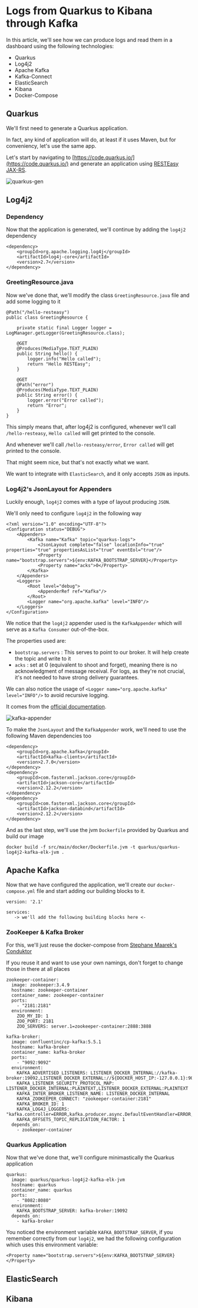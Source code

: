# Logs from Quarkus to Kibana through Kafka

In this article, we'll see how we can produce logs and read them in a dashboard using the following technologies:

* Quarkus
* Log4j2
* Apache Kafka
* Kafka-Connect
* ElasticSearch
* Kibana
* Docker-Compose

## Quarkus

We'll first need to generate a Quarkus application.

In fact, any kind of application will do, at least if it uses Maven, but for conveniency, let's use the same app.

Let's start by navigating to [https://code.quarkus.io/](https://code.quarkus.io/) and generate an application
using [RESTEasy JAX-RS](https://docs.jboss.org/resteasy/docs/3.0.19.Final/userguide/html_single/index.html).

![quarkus-gen](./static/quarkus-generation.png)

## Log4j2

### Dependency

Now that the application is generated, we'll continue by adding the `log4j2` dependency

```
<dependency>
    <groupId>org.apache.logging.log4j</groupId>
    <artifactId>log4j-core</artifactId>
    <version>2.7</version>
</dependency>
```

### GreetingResource.java

Now we've done that, we'll modify the class `GreetingResource.java` file and add some logging to it

```
@Path("/hello-resteasy")
public class GreetingResource {

    private static final Logger logger = LogManager.getLogger(GreetingResource.class);

    @GET
    @Produces(MediaType.TEXT_PLAIN)
    public String hello() {
        logger.info("Hello called");
        return "Hello RESTEasy";
    }

    @GET
    @Path("error")
    @Produces(MediaType.TEXT_PLAIN)
    public String error() {
        logger.error("Error called");
        return "Error";
    }
}
```

This simply means that, after log4j2 is configured, whenever we'll call `/hello-resteasy`, `Hello called` will get
printed to the console.

And whenever we'll call `/hello-resteasy/error`, `Error called` will get printed to the console.

That might seem nice, but that's not exactly what we want.

We want to integrate with `ElasticSearch`, and it only accepts `JSON` as inputs.

### Log4j2's JsonLayout for Appenders

Luckily enough, `log4j2` comes with a type of layout producing `JSON`.

We'll only need to configure `log4j2` in the following way

```
<?xml version="1.0" encoding="UTF-8"?>
<Configuration status="DEBUG">
    <Appenders>
        <Kafka name="Kafka" topic="quarkus-logs">
            <JsonLayout complete="false" locationInfo="true" properties="true" propertiesAsList="true" eventEol="true"/>
            <Property name="bootstrap.servers">${env:KAFKA_BOOTSTRAP_SERVER}</Property>
            <Property name="acks">0</Property>
        </Kafka>
    </Appenders>
    <Loggers>
        <Root level="debug">
            <AppenderRef ref="Kafka"/>
        </Root>
        <Logger name="org.apache.kafka" level="INFO"/>
    </Loggers>
</Configuration>
```

We notice that the `log4j2` appender used is the `KafkaAppender` which will serve as a `Kafka Consumer` out-of-the-box.

The properties used are:

* `bootstrap.servers` : This serves to point to our broker. It will help create the topic and write to it
* `acks` : set at 0 (equivalent to shoot and forget), meaning there is no acknowledgment of message receival. For logs,
  as they're not crucial, it's not needed to have strong delivery guarantees.

We can also notice the usage of `<Logger name="org.apache.kafka" level="INFO"/>` to avoid recursive logging.

It comes from
the [official documentation](https://logging.apache.org/log4j/log4j-2.4/manual/appenders.html#KafkaAppender).

![kafka-appender](./static/log4j2-kafka-appender-recursive-logging.png)

To make the `JsonLayout` and the `KafkaAppender` work, we'll need to use the following Maven dependencies too

```
<dependency>
    <groupId>org.apache.kafka</groupId>
    <artifactId>kafka-clients</artifactId>
    <version>2.7.0</version>
</dependency>
<dependency>
    <groupId>com.fasterxml.jackson.core</groupId>
    <artifactId>jackson-core</artifactId>
    <version>2.12.2</version>
</dependency>
<dependency>
    <groupId>com.fasterxml.jackson.core</groupId>
    <artifactId>jackson-databind</artifactId>
    <version>2.12.2</version>
</dependency>
```

And as the last step, we'll use the jvm `Dockerfile` provided by Quarkus and build our image

`docker build -f src/main/docker/Dockerfile.jvm -t quarkus/quarkus-log4j2-kafka-elk-jvm .`

## Apache Kafka

Now that we have configured the application, we'll create our `docker-compose.yml` file and start adding our building
blocks to it.

```
version: '2.1'

services:
   -> we'll add the following building blocks here <-
```

### ZooKeeper & Kafka Broker

For this, we'll just reuse the docker-compose
from [Stephane Maarek's Conduktor](https://github.com/conduktor/kafka-stack-docker-compose)

If you reuse it and want to use your own namings, don't forget to change those in there at all places

```
zookeeper-container:
  image: zookeeper:3.4.9
  hostname: zookeeper-container
  container_name: zookeeper-container
  ports:
    - "2181:2181"
  environment:
    ZOO_MY_ID: 1
    ZOO_PORT: 2181
    ZOO_SERVERS: server.1=zookeeper-container:2888:3888

kafka-broker:
  image: confluentinc/cp-kafka:5.5.1
  hostname: kafka-broker
  container_name: kafka-broker
  ports:
    - "9092:9092"
  environment:
    KAFKA_ADVERTISED_LISTENERS: LISTENER_DOCKER_INTERNAL://kafka-broker:19092,LISTENER_DOCKER_EXTERNAL://${DOCKER_HOST_IP:-127.0.0.1}:9092
    KAFKA_LISTENER_SECURITY_PROTOCOL_MAP: LISTENER_DOCKER_INTERNAL:PLAINTEXT,LISTENER_DOCKER_EXTERNAL:PLAINTEXT
    KAFKA_INTER_BROKER_LISTENER_NAME: LISTENER_DOCKER_INTERNAL
    KAFKA_ZOOKEEPER_CONNECT: "zookeeper-container:2181"
    KAFKA_BROKER_ID: 1
    KAFKA_LOG4J_LOGGERS: "kafka.controller=ERROR,kafka.producer.async.DefaultEventHandler=ERROR,state.change.logger=ERROR"
    KAFKA_OFFSETS_TOPIC_REPLICATION_FACTOR: 1
  depends_on:
    - zookeeper-container
```

### Quarkus Application

Now that we've done that, we'll configure minimastically the Quarkus application

```
quarkus:
  image: quarkus/quarkus-log4j2-kafka-elk-jvm
  hostname: quarkus
  container_name: quarkus
  ports:
    - "8082:8080"
  environment:
    KAFKA_BOOTSTRAP_SERVER: kafka-broker:19092
  depends_on:
    - kafka-broker
```

You noticed the environment variable `KAFKA_BOOTSTRAP_SERVER`, if you remember correctly from our `log4j2`, we had the following configuration which uses this environment variable:

`<Property name="bootstrap.servers">${env:KAFKA_BOOTSTRAP_SERVER}</Property>`

## ElasticSearch

## Kibana

[https://code.quarkus.io/]: https://code.quarkus.io/